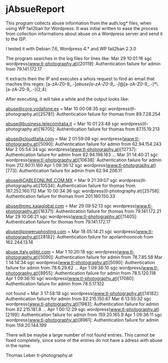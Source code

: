 # jAbsueReport

This program collects abuse information from the auth.log* files, when using WP fail2ban for Wordpress.
It was initial written to ease the process from collection informations about abuse on a Wordpress server and send it to the ISP.

I tested it with Debian 7.6, Wordpress 4.* and WP fail2ban 2.3.0

The program searches in the log files for lines like:
Mar 29 10:01:16 sgc wordpress(www.tl-photography.at)[20119]: Authentication failure for admin from 79.141.172.17

It extracts then the IP and executes a whois request to find an email that maches this regex:
[a-zA-Z0-9_.-]*abuse[a-zA-Z0-9_.-]*@[a-zA-Z0-9_.-]*\\.[a-zA-Z0-9_.-]{2,4}

After executing, it will take a while and the output looks like:

abuse@corp.vodafone.es =
Mar 10 00:08:35 sgc wordpress(tl-photography.at)[25781]: Authentication failure for thomas from 89.7.28.254

abuse@business.telecomitalia.it =
Mar 10 01:23:48 sgc wordpress(tl-photography.at)[16705]: Authentication failure for thomas from 87.15.19.213

abuse@clouditalia.com =
Mar  2 01:59:09 sgc wordpress(www.tl-photography.at)[5090]: Authentication failure for admin from 62.94.154.243
Mar  2 05:54:34 sgc wordpress(www.tl-photography.at)[12737]: Authentication failure for admin from 62.94.198.163
...
Mar 31 14:40:21 sgc wordpress(www.tl-photography.at)[10638]: Authentication failure for admin from 212.90.11.160
Apr  1 09:36:12 sgc wordpress(www.tl-photography.at)[773]: Authentication failure for admin from 62.94.206.11

abuse@CABLEONLINE.COM.MX =
Mar  9 21:39:07 sgc wordpress(tl-photography.at)[10534]: Authentication failure for thomas from 187.252.160.112
Mar 10 00:34:36 sgc wordpress(tl-photography.at)[25758]: Authentication failure for thomas from 201.160.150.33

abuse@nmc.kaiaglobal.com =
Mar 29 09:52:13 sgc wordpress(www.tl-photography.at)[16371]: Authentication failure for thomas from 79.141.172.21
Mar 29 10:06:21 sgc wordpress(www.tl-photography.at)[11405]: Authentication failure for thomas from 79.141.172.17

abuse@poweruphosting.com =
Mar 18 05:14:21 sgc wordpress(www.tl-photography.at)[28182]: Authentication failure for apolamhooncob from 162.244.13.14

abuse.italy.g@bt.com =
Mar  1 10:20:18 sgc wordpress(www.tl-photography.at)[5090]: Authentication failure for admin from 78.7.85.58
Mar  1 14:14:34 sgc wordpress(www.tl-photography.at)[5090]: Authentication failure for admin from 78.6.29.62
...
Apr  1 09:36:10 sgc wordpress(www.tl-photography.at)[8955]: Authentication failure for admin from 78.5.120.118
Apr  1 09:36:10 sgc wordpress(www.tl-photography.at)[17080]: Authentication failure for admin from 78.5.17.102


not found =
Mar  3 17:58:18 sgc wordpress(www.tl-photography.at)[14182]: Authentication failure for admin from 82.215.150.67
Mar  8 13:55:32 sgc wordpress(www.tl-photography.at)[1983]: Authentication failure for admin from 82.215.181.8
...
Apr  1 00:12:29 sgc wordpress(www.tl-photography.at)[2199]: Authentication failure for admin from 159.20.165.9
Apr  1 09:36:11 sgc wordpress(www.tl-photography.at)[8961]: Authentication failure for admin from 159.20.144.199


There will be maybe a large number of not found entries. This cannot be fixed completely, since some of the entries do not have a adress with abuse in the name. 





Thomas Leber
tl-photography.at 

